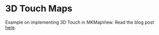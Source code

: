 # 3D Touch Maps

Example on implementing 3D Touch in MKMapView. Read the blog post [here](//kylebashour.com/blog/post/3d-touch-maps/).
